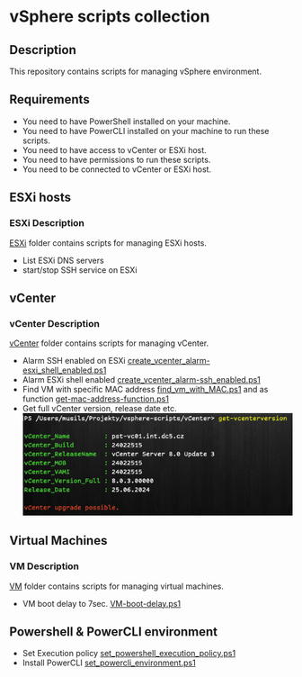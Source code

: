 # vSphere scripts collection

## Description

This repository contains scripts for managing vSphere environment.

## Requirements

* You need to have PowerShell installed on your machine.
* You need to have PowerCLI installed on your machine to run these scripts.
* You need to have access to vCenter or ESXi host.
* You need to have permissions to run these scripts.
* You need to be connected to vCenter or ESXi host.

## ESXi hosts

### ESXi Description

[ESXi](./ESXi) folder contains scripts for managing ESXi hosts.

* List ESXi DNS servers
* start/stop SSH service on ESXi

## vCenter

### vCenter Description

[vCenter](./vCenter) folder contains scripts for managing vCenter.

* Alarm SSH enabled on ESXi [create_vcenter_alarm-esxi_shell_enabled.ps1](vCenter/create_vcenter_alarm-esxi_shell_enabled.ps1)
* Alarm ESXi shell enabled [create_vcenter_alarm-ssh_enabled.ps1](vCenter/create_vcenter_alarm-ssh_enabled.ps1)
* Find VM with specific MAC address [find_vm_with_MAC.ps1](vCenter/find_vm_with_MAC.ps1) and as function [get-mac-address-function.ps1](vCenter/get-mac-address-function.ps1)
* Get full vCenter version, release date etc.
![vCenter version](./vCenter/vCenterVersion.png)

## Virtual Machines

### VM Description

[VM](./VM) folder contains scripts for managing virtual machines.

* VM boot delay to 7sec. [VM-boot-delay.ps1](VM/VM-boot-delay.ps1)

## Powershell & PowerCLI environment

* Set Execution policy [set_powershell_execution_policy.ps1](set_powershell_execution_policy.ps1)
* Install PowerCLI [set_powercli_environment.ps1](set_powercli_environment.ps1)

